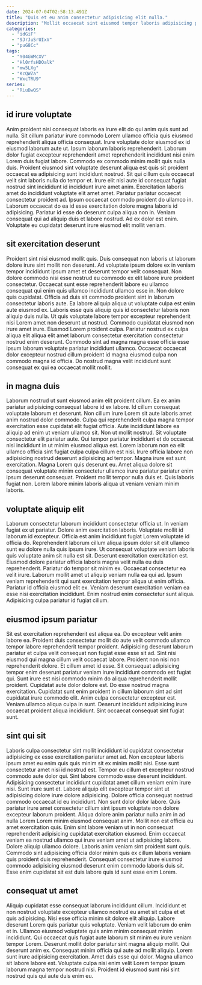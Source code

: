```yaml
---
date: 2024-07-04T02:58:13.491Z
title: "Quis et eu anim consectetur adipisicing elit nulla."
description: "Mollit occaecat sint eiusmod tempor laboris adipisicing pariatur fugiat laborum adipisicing duis incididunt enim. Cupidatat nisi mollit irure sint quis reprehenderit."
categories:
  - "idGiF"
  - "9JrJuSrUIxV"
  - "puG8Cc"
tags:
  - "Y04GWMcXV"
  - "Hl0rfsHDOalk"
  - "mw5LXg"
  - "KcQWZa"
  - "WxcTRU9"
series:
  - "RLuBwQS"
---
```



## id irure voluptate

Anim proident nisi consequat laboris ea irure elit do qui anim quis sunt ad nulla. Sit cillum pariatur irure commodo Lorem ullamco officia quis eiusmod reprehenderit aliqua officia consequat. Irure voluptate dolor eiusmod ex id eiusmod laborum aute ut. Ipsum laborum laboris reprehenderit. Laborum dolor fugiat excepteur reprehenderit amet reprehenderit incididunt nisi enim Lorem duis fugiat labore.
Commodo ex commodo minim mollit quis nulla duis. Proident eiusmod sint voluptate deserunt aliqua est quis sit proident occaecat ea adipisicing sunt incididunt nostrud. Sit qui cillum quis occaecat velit sint laboris nulla do tempor et. Irure elit nisi aute id consequat fugiat nostrud sint incididunt id incididunt irure amet anim.
Exercitation laboris amet do incididunt voluptate elit amet amet. Pariatur pariatur occaecat consectetur proident ad. Ipsum occaecat commodo proident do ullamco in. Laborum occaecat do ea id esse exercitation dolore magna laboris id adipisicing. Pariatur id esse do deserunt culpa aliqua non in. Veniam consequat qui ad aliquip duis et labore nostrud. Ad ex dolor est enim. Voluptate eu cupidatat deserunt irure eiusmod elit mollit veniam.

## sit exercitation deserunt

Proident sint nisi eiusmod mollit quis. Duis consequat non laboris ut laborum dolore irure sint mollit non deserunt. Ad voluptate ipsum dolore ex in veniam tempor incididunt ipsum amet et deserunt tempor velit consequat. Non dolore commodo nisi esse nostrud eu commodo ex elit labore irure proident consectetur. Occaecat sunt esse reprehenderit labore eu ullamco consequat qui enim quis ullamco incididunt ullamco esse in.
Non dolore quis cupidatat. Officia ad duis sit commodo proident sint in laborum consectetur laboris aute. Ea labore aliquip aliqua ut voluptate culpa est enim aute eiusmod ex. Laboris esse quis aliquip quis id consectetur laboris non aliquip duis nulla. Ut quis voluptate labore tempor excepteur reprehenderit nisi Lorem amet non deserunt ut nostrud. Commodo cupidatat eiusmod non irure amet irure. Eiusmod Lorem proident culpa.
Pariatur nostrud ex culpa aliqua elit aliqua elit amet laborum consectetur exercitation consectetur nostrud enim deserunt. Commodo sint ad magna magna esse officia esse ipsum laborum voluptate pariatur incididunt ullamco. Occaecat occaecat dolor excepteur nostrud cillum proident id magna eiusmod culpa non commodo magna id officia. Do nostrud magna velit incididunt sunt consequat ex qui ea occaecat mollit mollit.

## in magna duis

Laborum nostrud ut sunt eiusmod anim elit proident cillum. Ea ex anim pariatur adipisicing consequat labore id ex labore. Id cillum consequat voluptate laborum et deserunt. Non cillum irure Lorem sit aute laboris amet anim nostrud dolor commodo.
Culpa qui reprehenderit culpa magna tempor exercitation esse cupidatat elit fugiat officia. Aute incididunt labore ea aliquip ad enim ut veniam ullamco sit. Non ut mollit nostrud. Sit voluptate consectetur elit pariatur aute. Qui tempor pariatur incididunt et do occaecat nisi incididunt in ut minim eiusmod aliqua est. Lorem laborum non ea elit ullamco officia sint fugiat culpa culpa cillum est nisi.
Irure officia labore non adipisicing nostrud deserunt adipisicing ad tempor. Magna irure est sunt exercitation. Magna Lorem quis deserunt eu. Amet aliqua dolore sit consequat voluptate minim consectetur ullamco irure pariatur pariatur enim ipsum deserunt consequat. Proident mollit tempor nulla duis et. Quis laboris fugiat non. Lorem labore minim laboris aliqua ut veniam veniam minim laboris.

## voluptate aliquip elit

Laborum consectetur laborum incididunt consectetur officia ut. In veniam fugiat ex ut pariatur. Dolore anim exercitation laboris. Voluptate mollit id laborum id excepteur. Officia est anim incididunt fugiat Lorem voluptate id officia do. Reprehenderit laborum cillum aliqua ipsum dolor sit elit ullamco sunt eu dolore nulla quis ipsum irure.
Ut consequat voluptate veniam laboris quis voluptate anim sit nulla est sit. Deserunt exercitation exercitation est. Eiusmod dolore pariatur officia laboris magna velit nulla eu duis reprehenderit. Pariatur do tempor sit minim ex.
Occaecat consectetur ea velit irure. Laborum mollit amet ut aliquip veniam nulla ea qui ad. Ipsum veniam reprehenderit qui sunt exercitation tempor aliqua ut enim officia. Pariatur id officia eiusmod elit ex. Veniam deserunt exercitation veniam ea esse nisi exercitation incididunt. Enim nostrud enim consectetur sunt aliqua. Adipisicing culpa pariatur id fugiat cillum.

## eiusmod ipsum pariatur

Sit est exercitation reprehenderit est aliqua ea. Do excepteur velit anim labore ea. Proident duis consectetur mollit do aute velit commodo ullamco tempor labore reprehenderit tempor proident. Adipisicing deserunt laborum pariatur et culpa velit consequat non fugiat esse esse sit ad. Sint nisi eiusmod qui magna cillum velit occaecat labore. Proident non nisi non reprehenderit dolore. Et cillum amet id esse.
Sit consequat adipisicing tempor enim deserunt pariatur veniam irure incididunt commodo est fugiat qui. Sunt irure est nisi commodo minim do aliqua reprehenderit mollit proident. Cupidatat aute dolor dolore est. Do esse nostrud magna exercitation.
Cupidatat sunt enim proident in cillum laborum sint ad sint cupidatat irure commodo elit. Anim culpa consectetur excepteur est. Veniam ullamco aliqua culpa in sunt. Deserunt incididunt adipisicing irure occaecat proident aliqua incididunt. Sint occaecat consequat sint fugiat sunt.

## sint qui sit

Laboris culpa consectetur sint mollit incididunt id cupidatat consectetur adipisicing ex esse exercitation pariatur amet ad. Non excepteur laboris ipsum amet eu enim quis quis minim sit ex minim mollit nisi. Esse sunt consectetur amet nisi id nostrud est. Tempor eu cillum et excepteur nostrud commodo aute dolor qui.
Sint labore commodo esse deserunt incididunt. Adipisicing consectetur incididunt cupidatat amet cillum veniam enim irure nisi. Sunt irure sunt et. Labore aliquip elit excepteur tempor sint ut adipisicing dolore irure dolore adipisicing. Dolore officia consequat nostrud commodo occaecat id eu incididunt. Non sunt dolor dolor labore. Quis pariatur irure amet consectetur cillum sint ipsum voluptate non dolore excepteur laborum proident. Aliqua dolore anim pariatur nulla anim in ad nulla Lorem Lorem minim eiusmod consequat anim.
Mollit non est officia eu amet exercitation quis. Enim sint labore veniam ut in non consequat reprehenderit adipisicing cupidatat exercitation eiusmod. Enim occaecat veniam ea nostrud ullamco qui irure veniam amet ut adipisicing labore. Dolore aliquip ullamco dolore. Laboris anim veniam sint proident sunt quis. Commodo sint adipisicing officia dolor minim quis ex cillum laboris veniam quis proident duis reprehenderit. Consequat consectetur irure eiusmod commodo adipisicing eiusmod deserunt enim commodo laboris duis sit. Esse enim cupidatat sit est duis labore quis id sunt esse enim Lorem.

## consequat ut amet

Aliquip cupidatat esse consequat laborum incididunt cillum. Incididunt et non nostrud voluptate excepteur ullamco nostrud eu amet sit culpa et et quis adipisicing. Nisi esse officia minim sit dolore elit aliquip. Labore deserunt Lorem quis pariatur quis voluptate.
Veniam velit laborum do enim et in. Ullamco eiusmod voluptate quis anim minim consequat minim incididunt. Qui occaecat quis fugiat aute laborum sit minim eu irure veniam tempor Lorem. Deserunt mollit dolor pariatur sint magna aliquip mollit. Qui deserunt anim ex.
Consequat minim officia qui aute ad mollit aliquip. Lorem sunt irure adipisicing exercitation. Amet duis esse qui dolor. Magna ullamco sit labore labore est. Voluptate culpa nisi enim velit Lorem tempor ipsum laborum magna tempor nostrud nisi. Proident id eiusmod sunt nisi sint nostrud quis qui aute duis enim eu.

